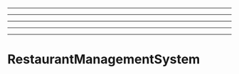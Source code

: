 ---
----------------------------------------------------------------------------------------------------
----------------------------------------------------------------------------------------------------
----------------------------------------------------------------------------------------------------
----------------------------------------------------------------------------------------------------
# RestaurantManagementSystem
